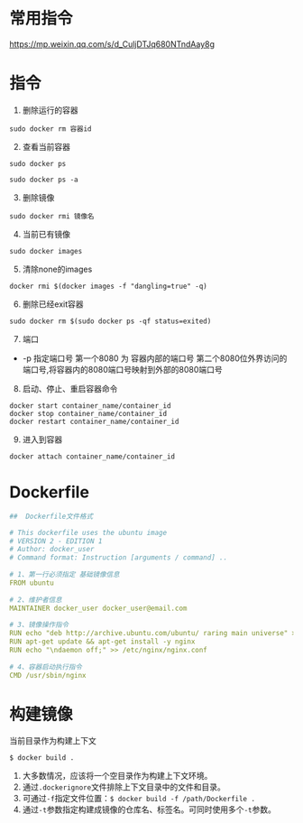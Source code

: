 # 常用指令

https://mp.weixin.qq.com/s/d_CuljDTJq680NTndAay8g

# 指令

1. 删除运行的容器

```
sudo docker rm 容器id
```

2. 查看当前容器

```
sudo docker ps
```

 `sudo docker ps -a`

3. 删除镜像

```
sudo docker rmi 镜像名
```

4. 当前已有镜像

```
sudo docker images
```

5. 清除none的images

```
docker rmi $(docker images -f "dangling=true" -q)
```

6. 删除已经exit容器

```
sudo docker rm $(sudo docker ps -qf status=exited)
```

7. 端口

- -p 指定端口号 第一个8080 为 容器内部的端口号 第二个8080位外界访问的端口号,将容器内的8080端口号映射到外部的8080端口号

8. 启动、停止、重启容器命令

```
docker start container_name/container_id
docker stop container_name/container_id
docker restart container_name/container_id
```

9. 进入到容器

```
docker attach container_name/container_id
```

# Dockerfile

```yml
##  Dockerfile文件格式

# This dockerfile uses the ubuntu image
# VERSION 2 - EDITION 1
# Author: docker_user
# Command format: Instruction [arguments / command] ..
 
# 1、第一行必须指定 基础镜像信息
FROM ubuntu
 
# 2、维护者信息
MAINTAINER docker_user docker_user@email.com
 
# 3、镜像操作指令
RUN echo "deb http://archive.ubuntu.com/ubuntu/ raring main universe" >> /etc/apt/sources.list
RUN apt-get update && apt-get install -y nginx
RUN echo "\ndaemon off;" >> /etc/nginx/nginx.conf
 
# 4、容器启动执行指令
CMD /usr/sbin/nginx
```

# 构建镜像

当前目录作为构建上下文

`$ docker build .`

1. 大多数情况，应该将一个空目录作为构建上下文环境。
2. 通过`.dockerignore`文件排除上下文目录中的文件和目录。
3. 可通过`-f`指定文件位置：`$ docker build -f /path/Dockerfile .`
4. 通过`-t`参数指定构建成镜像的仓库名、标签名。可同时使用多个`-t`参数。
